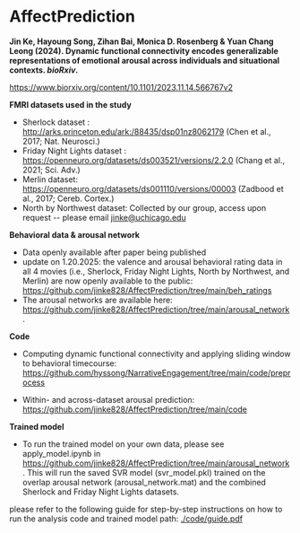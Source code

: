 # AffectPrediction

**Jin Ke, Hayoung Song, Zihan Bai, Monica D. Rosenberg & Yuan Chang Leong (2024). Dynamic functional connectivity encodes generalizable representations of emotional arousal across individuals and situational contexts. _bioRxiv_.**  

https://www.biorxiv.org/content/10.1101/2023.11.14.566767v2
       
         
**FMRI datasets used in the study**          

* Sherlock dataset : http://arks.princeton.edu/ark:/88435/dsp01nz8062179 (Chen et al., 2017; Nat. Neurosci.)  
* Friday Night Lights dataset : https://openneuro.org/datasets/ds003521/versions/2.2.0 (Chang et al., 2021; Sci. Adv.)  
* Merlin dataset: https://openneuro.org/datasets/ds001110/versions/00003 (Zadbood et al., 2017; Cereb. Cortex.)  
* North by Northwest dataset: Collected by our group, access upon request -- please email jinke@uchicago.edu  

**Behavioral data & arousal network**       

* Data openly available after paper being published
* update on 1.20.2025: the valence and arousal behavioral rating data in all 4 movies (i.e., Sherlock, Friday Night Lights, North by Northwest, and Merlin) are now openly available to the public:  https://github.com/jinke828/AffectPrediction/tree/main/beh_ratings
* The arousal networks are available here: https://github.com/jinke828/AffectPrediction/tree/main/arousal_network.

**Code**      
* Computing dynamic functional connectivity and applying sliding window to behavioral timecourse: 
https://github.com/hyssong/NarrativeEngagement/tree/main/code/preprocess

* Within- and across-dataset arousal prediction:             
https://github.com/jinke828/AffectPrediction/tree/main/code

**Trained model**
* To run the trained model on your own data, please see apply_model.ipynb in https://github.com/jinke828/AffectPrediction/tree/main/arousal_network. This will run the saved SVR model (svr_model.pkl) trained on the overlap arousal network (arousal_network.mat) and the combined Sherlock and Friday Night Lights datasets.

please refer to the following guide for step-by-step instructions on how to run the analysis code and trained model
path: [./code/guide.pdf](https://github.com/jinke828/AffectPrediction/blob/main/code/Code_guide.pdf)

